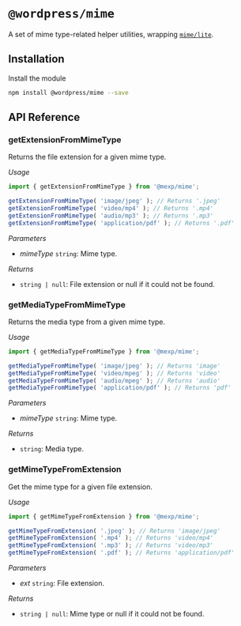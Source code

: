 # `@wordpress/mime`

A set of mime type-related helper utilities, wrapping [`mime/lite`](https://www.npmjs.com/package/mime).

## Installation

Install the module

```bash
npm install @wordpress/mime --save
```

## API Reference

<!-- START TOKEN(Autogenerated API docs) -->

### getExtensionFromMimeType

Returns the file extension for a given mime type.

_Usage_

```js
import { getExtensionFromMimeType } from '@mexp/mime';

getExtensionFromMimeType( 'image/jpeg' ); // Returns '.jpeg'
getExtensionFromMimeType( 'video/mp4' ); // Returns '.mp4'
getExtensionFromMimeType( 'audio/mp3' ); // Returns '.mp3'
getExtensionFromMimeType( 'application/pdf' ); // Returns '.pdf'
```

_Parameters_

-   _mimeType_ `string`: Mime type.

_Returns_

-   `string | null`: File extension or null if it could not be found.

### getMediaTypeFromMimeType

Returns the media type from a given mime type.

_Usage_

```js
import { getMediaTypeFromMimeType } from '@mexp/mime';

getMediaTypeFromMimeType( 'image/jpeg' ); // Returns 'image'
getMediaTypeFromMimeType( 'video/mpeg' ); // Returns 'video'
getMediaTypeFromMimeType( 'audio/mpeg' ); // Returns 'audio'
getMediaTypeFromMimeType( 'application/pdf' ); // Returns 'pdf'
```

_Parameters_

-   _mimeType_ `string`: Mime type.

_Returns_

-   `string`: Media type.

### getMimeTypeFromExtension

Get the mime type for a given file extension.

_Usage_

```js
import { getMimeTypeFromExtension } from '@mexp/mime';

getMimeTypeFromExtension( '.jpeg' ); // Returns 'image/jpeg'
getMimeTypeFromExtension( '.mp4' ); // Returns 'video/mp4'
getMimeTypeFromExtension( '.mp3' ); // Returns 'video/mp3'
getMimeTypeFromExtension( '.pdf' ); // Returns 'application/pdf'
```

_Parameters_

-   _ext_ `string`: File extension.

_Returns_

-   `string | null`: Mime type or null if it could not be found.

<!-- END TOKEN(Autogenerated API docs) -->
